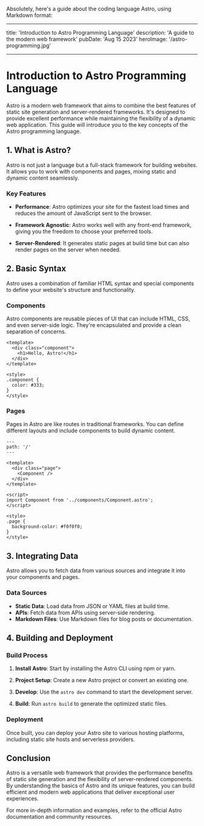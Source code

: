 Absolutely, here's a guide about the coding language Astro, using Markdown format:

---

title: 'Introduction to Astro Programming Language'
description: 'A guide to the modern web framework'
pubDate: 'Aug 15 2023'
heroImage: '/astro-programming.jpg'

---

# Introduction to Astro Programming Language

Astro is a modern web framework that aims to combine the best features of static site generation and server-rendered frameworks. It's designed to provide excellent performance while maintaining the flexibility of a dynamic web application. This guide will introduce you to the key concepts of the Astro programming language.

## 1. What is Astro?

Astro is not just a language but a full-stack framework for building websites. It allows you to work with components and pages, mixing static and dynamic content seamlessly.

### Key Features

- **Performance**: Astro optimizes your site for the fastest load times and reduces the amount of JavaScript sent to the browser.

- **Framework Agnostic**: Astro works well with any front-end framework, giving you the freedom to choose your preferred tools.

- **Server-Rendered**: It generates static pages at build time but can also render pages on the server when needed.

## 2. Basic Syntax

Astro uses a combination of familiar HTML syntax and special components to define your website's structure and functionality.

### Components

Astro components are reusable pieces of UI that can include HTML, CSS, and even server-side logic. They're encapsulated and provide a clean separation of concerns.

```astro
<template>
  <div class="component">
    <h1>Hello, Astro!</h1>
  </div>
</template>

<style>
.component {
  color: #333;
}
</style>
```

### Pages

Pages in Astro are like routes in traditional frameworks. You can define different layouts and include components to build dynamic content.

```astro
---
path: '/'
---

<template>
  <div class="page">
    <Component />
  </div>
</template>

<script>
import Component from '../components/Component.astro';
</script>

<style>
.page {
  background-color: #f0f0f0;
}
</style>
```

## 3. Integrating Data

Astro allows you to fetch data from various sources and integrate it into your components and pages.

### Data Sources

- **Static Data**: Load data from JSON or YAML files at build time.
- **APIs**: Fetch data from APIs using server-side rendering.
- **Markdown Files**: Use Markdown files for blog posts or documentation.

## 4. Building and Deployment

### Build Process

1. **Install Astro**: Start by installing the Astro CLI using npm or yarn.

2. **Project Setup**: Create a new Astro project or convert an existing one.

3. **Develop**: Use the `astro dev` command to start the development server.

4. **Build**: Run `astro build` to generate the optimized static files.

### Deployment

Once built, you can deploy your Astro site to various hosting platforms, including static site hosts and serverless providers.

## Conclusion

Astro is a versatile web framework that provides the performance benefits of static site generation and the flexibility of server-rendered components. By understanding the basics of Astro and its unique features, you can build efficient and modern web applications that deliver exceptional user experiences.

For more in-depth information and examples, refer to the official Astro documentation and community resources.
